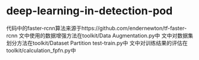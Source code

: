 # deep-learning-in-detection-pod

代码中的faster-rcnn算法来源于https://github.com/endernewton/tf-faster-rcnn
文中使用的数据增强方法在toolkit/Data Augmentation.py中
文中对数据集划分方法在toolkit/Dataset Partition test-train.py中
文中对训练结果的评估在toolkit/calculation_fpfn.py中

